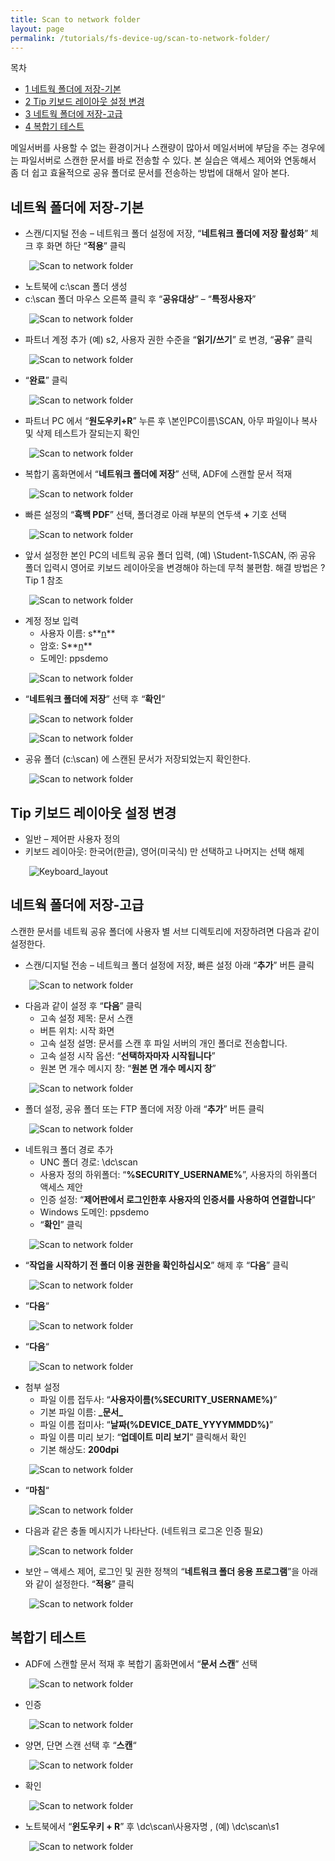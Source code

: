 ```yaml
---
title: Scan to network folder
layout: page
permalink: /tutorials/fs-device-ug/scan-to-network-folder/
---
```

<div id="toc_container" class="no_bullets">
  <p class="toc_title">
    목차
  </p>
  
  <ul class="toc_list">
    <li>
      <a href="#i"><span class="toc_number toc_depth_1">1</span> 네트웍 폴더에 저장-기본</a>
    </li>
    <li>
      <a href="#Tip"><span class="toc_number toc_depth_1">2</span> Tip 키보드 레이아웃 설정 변경</a>
    </li>
    <li>
      <a href="#i-2"><span class="toc_number toc_depth_1">3</span> 네트웍 폴더에 저장-고급</a>
    </li>
    <li>
      <a href="#i-3"><span class="toc_number toc_depth_1">4</span> 복합기 테스트</a>
    </li>
  </ul>
</div>

메일서버를 사용할 수 없는 환경이거나 스캔량이 많아서 메일서버에 부담을 주는 경우에는 파일서버로 스캔한 문서를 바로 전송할 수 있다. 본 실습은 액세스 제어와 연동해서 좀 더 쉽고 효율적으로 공유 폴더로 문서를 전송하는 방법에 대해서 알아 본다.

## <span id="i">네트웍 폴더에 저장-기본</span>

  * 스캔/디지털 전송 – 네트워크 폴더 설정에 저장, “**네트워크 폴더에 저장 활성화**” 체크 후 화면 하단 “**적용**” 클릭

<p style="padding-left: 30px;">
  <img class="alignnone size-full wp-image-1068" src="http://i0.wp.com/hpidemo.net/wp-content/uploads/2016/05/1-1.png?fit=510%2C478" alt="Scan to network folder" srcset="http://i0.wp.com/hpidemo.net/wp-content/uploads/2016/05/1-1.png?w=510 510w, http://i0.wp.com/hpidemo.net/wp-content/uploads/2016/05/1-1.png?resize=300%2C281 300w" sizes="(max-width: 510px) 100vw, 510px" data-recalc-dims="1" />
</p>

  * 노트북에 c:\scan 폴더 생성
  * c:\scan 폴더 마우스 오른쪽 클릭 후 “**공유대상**” – “**특정사용자**”

<p style="padding-left: 30px;">
  <img class="alignnone size-full wp-image-1069" src="http://i1.wp.com/hpidemo.net/wp-content/uploads/2016/05/4-1.png?fit=628%2C460" alt="Scan to network folder" srcset="http://i1.wp.com/hpidemo.net/wp-content/uploads/2016/05/4-1.png?w=628 628w, http://i1.wp.com/hpidemo.net/wp-content/uploads/2016/05/4-1.png?resize=300%2C220 300w" sizes="(max-width: 628px) 100vw, 628px" data-recalc-dims="1" />
</p>

  * 파트너 계정 추가 (예) s2, 사용자 권한 수준을 “**읽기/쓰기**” 로 변경, &#8220;**공유**&#8221; 클릭

<p style="padding-left: 30px;">
  <img class="alignnone size-full wp-image-1070" src="http://i0.wp.com/hpidemo.net/wp-content/uploads/2016/05/5-1.png?fit=628%2C460" alt="Scan to network folder" srcset="http://i0.wp.com/hpidemo.net/wp-content/uploads/2016/05/5-1.png?w=628 628w, http://i0.wp.com/hpidemo.net/wp-content/uploads/2016/05/5-1.png?resize=300%2C220 300w" sizes="(max-width: 628px) 100vw, 628px" data-recalc-dims="1" />
</p>

  * &#8220;**완료**&#8221; 클릭

<p style="padding-left: 30px;">
  <img class="alignnone size-full wp-image-1071" src="http://i1.wp.com/hpidemo.net/wp-content/uploads/2016/05/6-1.png?fit=628%2C460" alt="Scan to network folder" srcset="http://i1.wp.com/hpidemo.net/wp-content/uploads/2016/05/6-1.png?w=628 628w, http://i1.wp.com/hpidemo.net/wp-content/uploads/2016/05/6-1.png?resize=300%2C220 300w" sizes="(max-width: 628px) 100vw, 628px" data-recalc-dims="1" />
</p>

  * 파트너 PC 에서 “**원도우키+R**” 누른 후 \\본인PC이름\SCAN, 아무 파일이나 복사 및 삭제 테스트가 잘되는지 확인

<p style="padding-left: 30px;">
  <img class="alignnone size-full wp-image-1072" src="http://i1.wp.com/hpidemo.net/wp-content/uploads/2016/05/7-1.png?fit=799%2C573" alt="Scan to network folder" srcset="http://i1.wp.com/hpidemo.net/wp-content/uploads/2016/05/7-1.png?w=799 799w, http://i1.wp.com/hpidemo.net/wp-content/uploads/2016/05/7-1.png?resize=300%2C215 300w, http://i1.wp.com/hpidemo.net/wp-content/uploads/2016/05/7-1.png?resize=768%2C551 768w" sizes="(max-width: 799px) 100vw, 799px" data-recalc-dims="1" />
</p>

  * 복합기 홈화면에서 “**네트워크 폴더에 저장**” 선택, ADF에 스캔할 문서 적재

<p style="padding-left: 30px;">
  <img class="alignnone size-full wp-image-1073" src="http://i2.wp.com/hpidemo.net/wp-content/uploads/2016/05/8-1.png?fit=373%2C144" alt="Scan to network folder" srcset="http://i2.wp.com/hpidemo.net/wp-content/uploads/2016/05/8-1.png?w=373 373w, http://i2.wp.com/hpidemo.net/wp-content/uploads/2016/05/8-1.png?resize=300%2C116 300w" sizes="(max-width: 373px) 100vw, 373px" data-recalc-dims="1" />
</p>

  * 빠른 설정의 “**흑백 PDF**” 선택, 폴더경로 아래 부분의 연두색 **+** 기호 선택

<p style="padding-left: 30px;">
  <img class="alignnone size-full wp-image-1074" src="http://i1.wp.com/hpidemo.net/wp-content/uploads/2016/05/9-2.png?fit=800%2C600" alt="Scan to network folder" srcset="http://i1.wp.com/hpidemo.net/wp-content/uploads/2016/05/9-2.png?w=800 800w, http://i1.wp.com/hpidemo.net/wp-content/uploads/2016/05/9-2.png?resize=300%2C225 300w, http://i1.wp.com/hpidemo.net/wp-content/uploads/2016/05/9-2.png?resize=768%2C576 768w" sizes="(max-width: 800px) 100vw, 800px" data-recalc-dims="1" />
</p>

  * 앞서 설정한 본인 PC의 네트웍 공유 폴더 입력, (예) \\Student-1\SCAN, ㈜ 공유 폴더 입력시 영어로 키보드 레이아웃을 변경해야 하는데 무척 불편함. 해결 방법은 ? Tip 1 참조

<p style="padding-left: 30px;">
  <img class="alignnone size-full wp-image-1075" src="http://i1.wp.com/hpidemo.net/wp-content/uploads/2016/05/10-1.png?fit=800%2C600" alt="Scan to network folder" srcset="http://i1.wp.com/hpidemo.net/wp-content/uploads/2016/05/10-1.png?w=800 800w, http://i1.wp.com/hpidemo.net/wp-content/uploads/2016/05/10-1.png?resize=300%2C225 300w, http://i1.wp.com/hpidemo.net/wp-content/uploads/2016/05/10-1.png?resize=768%2C576 768w" sizes="(max-width: 800px) 100vw, 800px" data-recalc-dims="1" />
</p>

  * 계정 정보 입력 
      * 사용자 이름: s**<u>n</u>**
      * 암호: S**<u>n</u>**
      * 도메인: ppsdemo

<p style="padding-left: 30px;">
  <img class="alignnone size-full wp-image-1076" src="http://i1.wp.com/hpidemo.net/wp-content/uploads/2016/05/11-1.png?fit=800%2C600" alt="Scan to network folder" srcset="http://i1.wp.com/hpidemo.net/wp-content/uploads/2016/05/11-1.png?w=800 800w, http://i1.wp.com/hpidemo.net/wp-content/uploads/2016/05/11-1.png?resize=300%2C225 300w, http://i1.wp.com/hpidemo.net/wp-content/uploads/2016/05/11-1.png?resize=768%2C576 768w" sizes="(max-width: 800px) 100vw, 800px" data-recalc-dims="1" />
</p>

  * “**네트워크 폴더에 저장**” 선택 후 “**확인**”

<p style="padding-left: 30px;">
  <img class="alignnone size-full wp-image-1077" src="http://i0.wp.com/hpidemo.net/wp-content/uploads/2016/05/12-1.png?fit=800%2C600" alt="Scan to network folder" srcset="http://i0.wp.com/hpidemo.net/wp-content/uploads/2016/05/12-1.png?w=800 800w, http://i0.wp.com/hpidemo.net/wp-content/uploads/2016/05/12-1.png?resize=300%2C225 300w, http://i0.wp.com/hpidemo.net/wp-content/uploads/2016/05/12-1.png?resize=768%2C576 768w" sizes="(max-width: 800px) 100vw, 800px" data-recalc-dims="1" />
</p>

<p style="padding-left: 30px;">
  <img class="alignnone size-full wp-image-1078" src="http://i2.wp.com/hpidemo.net/wp-content/uploads/2016/05/12-1-1.png?fit=800%2C600" alt="Scan to network folder" srcset="http://i2.wp.com/hpidemo.net/wp-content/uploads/2016/05/12-1-1.png?w=800 800w, http://i2.wp.com/hpidemo.net/wp-content/uploads/2016/05/12-1-1.png?resize=300%2C225 300w, http://i2.wp.com/hpidemo.net/wp-content/uploads/2016/05/12-1-1.png?resize=768%2C576 768w" sizes="(max-width: 800px) 100vw, 800px" data-recalc-dims="1" />
</p>

  * 공유 폴더 (c:\scan) 에 스캔된 문서가 저장되었는지 확인한다.

<p style="padding-left: 30px;">
  <img class="alignnone size-full wp-image-1079" src="http://i1.wp.com/hpidemo.net/wp-content/uploads/2016/05/13-1.png?fit=427%2C257" alt="Scan to network folder" srcset="http://i1.wp.com/hpidemo.net/wp-content/uploads/2016/05/13-1.png?w=427 427w, http://i1.wp.com/hpidemo.net/wp-content/uploads/2016/05/13-1.png?resize=300%2C181 300w" sizes="(max-width: 427px) 100vw, 427px" data-recalc-dims="1" />
</p>

## <span id="Tip">Tip 키보드 레이아웃 설정 변경</span>

  * 일반 &#8211; 제어판 사용자 정의
  * 키보드 레이아웃: 한국어(한글), 영어(미국식) 만 선택하고 나머지는 선택 해제

<p style="padding-left: 30px;">
  <img class="alignnone size-full wp-image-1098" src="http://i2.wp.com/hpidemo.net/wp-content/uploads/2016/05/Keyboard_layout.png?fit=558%2C212" alt="Keyboard_layout" srcset="http://i2.wp.com/hpidemo.net/wp-content/uploads/2016/05/Keyboard_layout.png?w=558 558w, http://i2.wp.com/hpidemo.net/wp-content/uploads/2016/05/Keyboard_layout.png?resize=300%2C114 300w" sizes="(max-width: 558px) 100vw, 558px" data-recalc-dims="1" />
</p>

## <span id="i-2">네트웍 폴더에 저장-고급</span>

스캔한 문서를 네트웍 공유 폴더에 사용자 별 서브 디렉토리에 저장하려면 다음과 같이 설정한다.

  * 스캔/디지털 전송 – 네트웍크 폴더 설정에 저장, 빠른 설정 아래 “**추가**” 버튼 클릭

<p style="padding-left: 30px;">
  <img class="alignnone size-full wp-image-1080" src="http://i1.wp.com/hpidemo.net/wp-content/uploads/2016/05/15-1.png?fit=758%2C234" alt="Scan to network folder" srcset="http://i1.wp.com/hpidemo.net/wp-content/uploads/2016/05/15-1.png?w=758 758w, http://i1.wp.com/hpidemo.net/wp-content/uploads/2016/05/15-1.png?resize=300%2C93 300w" sizes="(max-width: 758px) 100vw, 758px" data-recalc-dims="1" />
</p>

  * 다음과 같이 설정 후 “**다음**” 클릭 
      * 고속 설정 제목: 문서 스캔
      * 버튼 위치: 시작 화면
      * 고속 설정 설명: 문서를 스캔 후 파일 서버의 개인 폴더로 전송합니다.
      * 고속 설정 시작 옵션: “**선택하자마자 시작됩니다**”
      * 원본 면 개수 메시지 창: “**원본 면 개수 메시지 창**”

<p style="padding-left: 30px;">
  <img class="alignnone size-full wp-image-1081" src="http://i0.wp.com/hpidemo.net/wp-content/uploads/2016/05/16-1.png?fit=473%2C433" alt="Scan to network folder" srcset="http://i0.wp.com/hpidemo.net/wp-content/uploads/2016/05/16-1.png?w=473 473w, http://i0.wp.com/hpidemo.net/wp-content/uploads/2016/05/16-1.png?resize=300%2C275 300w" sizes="(max-width: 473px) 100vw, 473px" data-recalc-dims="1" />
</p>

  * 폴더 설정, 공유 폴더 또는 FTP 폴더에 저장 아래 “**추가**” 버튼 클릭

<p style="padding-left: 30px;">
  <img class="alignnone size-full wp-image-1082" src="http://i1.wp.com/hpidemo.net/wp-content/uploads/2016/05/17-1.png?fit=360%2C476" alt="Scan to network folder" srcset="http://i1.wp.com/hpidemo.net/wp-content/uploads/2016/05/17-1.png?w=360 360w, http://i1.wp.com/hpidemo.net/wp-content/uploads/2016/05/17-1.png?resize=227%2C300 227w" sizes="(max-width: 360px) 100vw, 360px" data-recalc-dims="1" />
</p>

  * 네트워크 폴더 경로 추가 
      * UNC 폴더 경로: \\dc\scan
      * 사용자 정의 하위폴더: “**%SECURITY_USERNAME%**”, 사용자의 하위폴더 액세스 제안
      * 인증 설정: “**제어판에서 로그인한후 사용자의 인증서를 사용하여 연결합니다**”
      * Windows 도메인: ppsdemo
      * &#8220;**확인**&#8221; 클릭

<p style="padding-left: 30px;">
  <img class="alignnone size-full wp-image-1083" src="http://i2.wp.com/hpidemo.net/wp-content/uploads/2016/05/18-1.png?fit=613%2C450" alt="Scan to network folder" srcset="http://i2.wp.com/hpidemo.net/wp-content/uploads/2016/05/18-1.png?w=613 613w, http://i2.wp.com/hpidemo.net/wp-content/uploads/2016/05/18-1.png?resize=300%2C220 300w" sizes="(max-width: 613px) 100vw, 613px" data-recalc-dims="1" />
</p>

  * “**작업을 시작하기 전 폴더 이용 권한을 확인하십시오**” 해제 후 “**다음**” 클릭

<p style="padding-left: 30px;">
  <img class="alignnone size-full wp-image-1084" src="http://i0.wp.com/hpidemo.net/wp-content/uploads/2016/05/19-1.png?fit=412%2C456" alt="Scan to network folder" srcset="http://i0.wp.com/hpidemo.net/wp-content/uploads/2016/05/19-1.png?w=412 412w, http://i0.wp.com/hpidemo.net/wp-content/uploads/2016/05/19-1.png?resize=271%2C300 271w" sizes="(max-width: 412px) 100vw, 412px" data-recalc-dims="1" />
</p>

  * &#8220;**다음**&#8220;

<p style="padding-left: 30px;">
  <img class="alignnone size-full wp-image-1085" src="http://i0.wp.com/hpidemo.net/wp-content/uploads/2016/05/20-1.png?fit=296%2C281" alt="Scan to network folder" data-recalc-dims="1" />
</p>

  * &#8220;**다음**&#8220;

<p style="padding-left: 30px;">
  <img class="alignnone size-full wp-image-1086" src="http://i0.wp.com/hpidemo.net/wp-content/uploads/2016/05/21-1.png?fit=292%2C429" alt="Scan to network folder" srcset="http://i0.wp.com/hpidemo.net/wp-content/uploads/2016/05/21-1.png?w=292 292w, http://i0.wp.com/hpidemo.net/wp-content/uploads/2016/05/21-1.png?resize=204%2C300 204w" sizes="(max-width: 292px) 100vw, 292px" data-recalc-dims="1" />
</p>

  * 첨부 설정 
      * 파일 이름 접두사: “**사용자이름(%SECURITY_USERNAME%)**”
      * 기본 파일 이름: **\_문서\_**
      * 파일 이름 접미사: “**날짜(%DEVICE\_DATE\_YYYYMMDD%)**”
      * 파일 이름 미리 보기: “**업데이트 미리 보기**” 클릭해서 확인
      * 기본 해상도: **200dpi**

<p style="padding-left: 30px;">
  <img class="alignnone size-full wp-image-1087" src="http://i1.wp.com/hpidemo.net/wp-content/uploads/2016/05/22-2.png?fit=641%2C672" alt="Scan to network folder" srcset="http://i1.wp.com/hpidemo.net/wp-content/uploads/2016/05/22-2.png?w=641 641w, http://i1.wp.com/hpidemo.net/wp-content/uploads/2016/05/22-2.png?resize=286%2C300 286w" sizes="(max-width: 641px) 100vw, 641px" data-recalc-dims="1" />
</p>

  * &#8220;**마침**&#8220;

<p style="padding-left: 30px;">
  <img class="alignnone size-full wp-image-1088" src="http://i1.wp.com/hpidemo.net/wp-content/uploads/2016/05/23-1.png?fit=407%2C429" alt="Scan to network folder" srcset="http://i1.wp.com/hpidemo.net/wp-content/uploads/2016/05/23-1.png?w=407 407w, http://i1.wp.com/hpidemo.net/wp-content/uploads/2016/05/23-1.png?resize=285%2C300 285w" sizes="(max-width: 407px) 100vw, 407px" data-recalc-dims="1" />
</p>

  * 다음과 같은 충돌 메시지가 나타난다. (네트워크 로그온 인증 필요)

<p style="padding-left: 30px;">
  <img class="alignnone size-full wp-image-1089" src="http://i2.wp.com/hpidemo.net/wp-content/uploads/2016/05/24-1.png?fit=1112%2C235" alt="Scan to network folder" srcset="http://i2.wp.com/hpidemo.net/wp-content/uploads/2016/05/24-1.png?w=1112 1112w, http://i2.wp.com/hpidemo.net/wp-content/uploads/2016/05/24-1.png?resize=300%2C63 300w, http://i2.wp.com/hpidemo.net/wp-content/uploads/2016/05/24-1.png?resize=768%2C162 768w, http://i2.wp.com/hpidemo.net/wp-content/uploads/2016/05/24-1.png?resize=1024%2C216 1024w" sizes="(max-width: 1000px) 100vw, 1000px" data-recalc-dims="1" />
</p>

  * 보안 – 액세스 제어, 로그인 및 권한 정책의 “**네트워크 폴더 응용 프로그램**”을 아래와 같이 설정한다. &#8220;**적용**&#8221; 클릭

<p style="padding-left: 30px;">
  <img class="alignnone size-full wp-image-1090" src="http://i0.wp.com/hpidemo.net/wp-content/uploads/2016/05/25-1.png?fit=1109%2C67" alt="Scan to network folder" srcset="http://i0.wp.com/hpidemo.net/wp-content/uploads/2016/05/25-1.png?w=1109 1109w, http://i0.wp.com/hpidemo.net/wp-content/uploads/2016/05/25-1.png?resize=300%2C18 300w, http://i0.wp.com/hpidemo.net/wp-content/uploads/2016/05/25-1.png?resize=768%2C46 768w, http://i0.wp.com/hpidemo.net/wp-content/uploads/2016/05/25-1.png?resize=1024%2C62 1024w" sizes="(max-width: 1000px) 100vw, 1000px" data-recalc-dims="1" />
</p>

## <span id="i-3">복합기 테스트</span>

  * ADF에 스캔할 문서 적재 후 복합기 홈화면에서 “**문서 스캔**” 선택

<p style="padding-left: 30px;">
  <img class="alignnone size-full wp-image-1091" src="http://i0.wp.com/hpidemo.net/wp-content/uploads/2016/05/26-1.png?fit=370%2C145" alt="Scan to network folder" srcset="http://i0.wp.com/hpidemo.net/wp-content/uploads/2016/05/26-1.png?w=370 370w, http://i0.wp.com/hpidemo.net/wp-content/uploads/2016/05/26-1.png?resize=300%2C118 300w" sizes="(max-width: 370px) 100vw, 370px" data-recalc-dims="1" />
</p>

  * 인증

<p style="padding-left: 30px;">
  <img class="alignnone size-full wp-image-1092" src="http://i2.wp.com/hpidemo.net/wp-content/uploads/2016/05/27-1.png?fit=800%2C600" alt="Scan to network folder" srcset="http://i2.wp.com/hpidemo.net/wp-content/uploads/2016/05/27-1.png?w=800 800w, http://i2.wp.com/hpidemo.net/wp-content/uploads/2016/05/27-1.png?resize=300%2C225 300w, http://i2.wp.com/hpidemo.net/wp-content/uploads/2016/05/27-1.png?resize=768%2C576 768w" sizes="(max-width: 800px) 100vw, 800px" data-recalc-dims="1" />
</p>

  * 양면, 단면 스캔 선택 후 &#8220;**스캔**&#8220;

<p style="padding-left: 30px;">
  <img class="alignnone size-full wp-image-1093" src="http://i0.wp.com/hpidemo.net/wp-content/uploads/2016/05/28.png?fit=800%2C600" alt="Scan to network folder" srcset="http://i0.wp.com/hpidemo.net/wp-content/uploads/2016/05/28.png?w=800 800w, http://i0.wp.com/hpidemo.net/wp-content/uploads/2016/05/28.png?resize=300%2C225 300w, http://i0.wp.com/hpidemo.net/wp-content/uploads/2016/05/28.png?resize=768%2C576 768w" sizes="(max-width: 800px) 100vw, 800px" data-recalc-dims="1" />
</p>

  * 확인

<p style="padding-left: 30px;">
  <img class="alignnone size-full wp-image-1094" src="http://i1.wp.com/hpidemo.net/wp-content/uploads/2016/05/29-1.png?fit=800%2C600" alt="Scan to network folder" srcset="http://i1.wp.com/hpidemo.net/wp-content/uploads/2016/05/29-1.png?w=800 800w, http://i1.wp.com/hpidemo.net/wp-content/uploads/2016/05/29-1.png?resize=300%2C225 300w, http://i1.wp.com/hpidemo.net/wp-content/uploads/2016/05/29-1.png?resize=768%2C576 768w" sizes="(max-width: 800px) 100vw, 800px" data-recalc-dims="1" />
</p>

  * 노트북에서 “**윈도우키 + R**” 후 \\dc\scan\사용자명 , (예) \\dc\scan\s1

<p style="padding-left: 30px;">
  <img class="alignnone size-full wp-image-1095" src="http://i0.wp.com/hpidemo.net/wp-content/uploads/2016/05/30.png?fit=441%2C206" alt="Scan to network folder" srcset="http://i0.wp.com/hpidemo.net/wp-content/uploads/2016/05/30.png?w=441 441w, http://i0.wp.com/hpidemo.net/wp-content/uploads/2016/05/30.png?resize=300%2C140 300w" sizes="(max-width: 441px) 100vw, 441px" data-recalc-dims="1" />
</p>